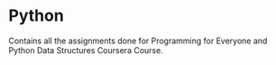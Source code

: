 # Python

Contains all the assignments done for Programming for Everyone and Python Data Structures Coursera Course. 
